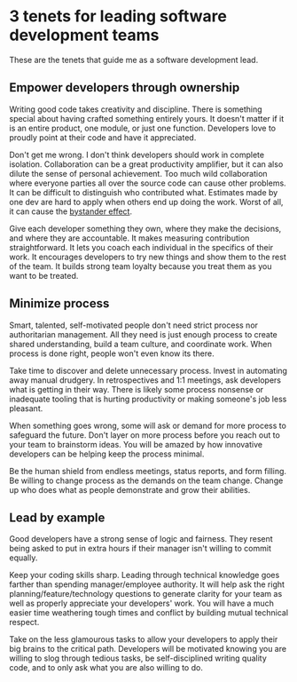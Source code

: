 # 3 tenets for leading software development teams

These are the tenets that guide me as a software development lead.

 ## Empower developers through ownership

Writing good code takes creativity and discipline. There is something special about having crafted something entirely yours. It doesn't matter if it is an entire product, one module, or just one function. Developers love to proudly point at their code and have it appreciated.

Don't get me wrong. I don't think developers should work in complete isolation. Collaboration can be a great productivity amplifier, but it can also dilute the sense of personal achievement. Too much wild collaboration where everyone parties all over the source code can cause other problems. It can be difficult to distinguish who contributed what. Estimates made by one dev are hard to apply when others end up doing the work. Worst of all, it can cause the [bystander effect](https://en.wikipedia.org/wiki/Bystander_effect).

Give each developer something they own, where they make the decisions, and where they are accountable. It makes measuring contribution straightforward. It lets you coach each individual in the specifics of their work. It encourages developers to try new things and show them to the rest of the team. It builds strong team loyalty because you treat them as you want to be treated.

 ## Minimize process

Smart, talented, self-motivated people don't need strict process nor authoritarian management. All they need is just enough process to create shared understanding, build a team culture, and coordinate work. When process is done right, people won't even know its there.

Take time to discover and delete unnecessary process. Invest in automating away manual drudgery. In retrospectives and 1:1 meetings, ask developers what is getting in their way. There is likely some process nonsense or inadequate tooling that is hurting productivity or making someone's job less pleasant.

When something goes wrong, some will ask or demand for more process to safeguard the future. Don't layer on more process before you reach out to your team to brainstorm ideas. You will be amazed by how innovative developers can be helping keep the process minimal.

Be the human shield from endless meetings, status reports, and form filling. Be willing to change process as the demands on the team change. Change up who does what as people demonstrate and grow their abilities.

## Lead by example

Good developers have a strong sense of logic and fairness. They resent being asked to put in extra hours if their manager isn't willing to commit equally.

Keep your coding skills sharp. Leading through technical knowledge goes farther than spending manager/employee authority. It will help ask the right planning/feature/technology questions to generate clarity for your team as well as properly appreciate your developers' work.  You will have a much easier time weathering tough times and conflict by building mutual technical respect.

Take on the less glamourous tasks to allow your developers to apply their big brains to the critical path. Developers will be motivated knowing you are willing to slog through tedious tasks, be self-disciplined writing quality code, and to only ask what you are also willing to do.